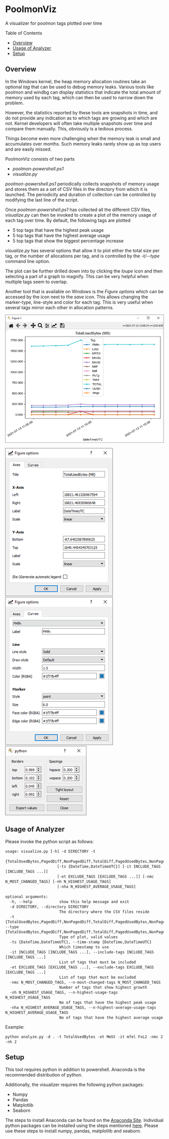 # PoolmonViz
A visualizer for poolmon tags plotted over time

Table of Contents
- [Overview](#overview)
- [Usage of Analyzer](#usage-of-analyzer)
- [Setup](#setup)

## Overview
In the Windows kernel, the heap memory allocation routines take an optional *tag* that can be used to debug memory leaks. Various tools like poolmon and windbg can display statistics that indicate the total amount of memory used by each tag, which can then be used to narrow down the problem.

However, the statistics reported by these tools are snapshots in time, and do not provide any indication as to which tags are growing and which are not. Kernel developers will often take multiple snapshots over time and compare them manually. This, obviously is a tedious process.

Things become even more challenging when the memory leak is small and accumulates over months. Such memory leaks rarely show up as top users and are easily missed.

PoolmonViz consists of two parts
* *poolmon-powershell.ps1*
* *visualize.py*

*poolmon-powershell.ps1* periodically collects snapshots of memory usage and stores them as a set of CSV files in the directory from which it is launched. The periodicity and duration of collection can be controlled by modifying the last line of the script.

Once *poolmon-powershell.ps1* has collected all the different CSV files, *visualize.py* can then be invoked to create a plot of the memory usage of each tag over time. By default, the following tags are plotted
* 5 top tags that have the highest peak usage
* 5 top tags that have the highest average usage
* 5 top tags that show the biggest percentage increase

*visualize.py* has several options that allow it to plot either the total size per tag, or the number of allocations per tag, and is controlled by the *-t/--type* command line option.

The plot can be further drilled down into by clicking the *loupe* icon and then selecting a part of a graph to magnify. This can be very helpful when multiple tags seem to overlap.

Another tool that is available on Windows is the *Figure options* which can be accessed by the icon next to the *save* icon. This allows changing the marker-type, line-style and color for each tag. This is very useful when several tags mirror each other in allocation patterns.

![Screenshot](images/Screenshot_1.PNG)

![Screenshot](images/figure-options-1.png) ![Screenshot](images/figure-options-2.png) ![Screenshot](images/layout.png)


## Usage of Analyzer
Please invoke the python script as follows:

```
usage: visualize.py [-h] -d DIRECTORY -t
                       {TotalUsedBytes,PagedDiff,NonPagedDiff,TotalDiff,PagedUsedBytes,NonPagedUsedBytes}
                       [-ts {DateTime,DateTimeUTC}] [-it INCLUDE_TAGS [INCLUDE_TAGS ...]]
                       [-et EXCLUDE_TAGS [EXCLUDE_TAGS ...]] [-nmc N_MOST_CHANGED_TAGS] [-nh N_HIGHEST_USAGE_TAGS]
                       [-nha N_HIGHEST_AVERAGE_USAGE_TAGS]

optional arguments:
  -h, --help            show this help message and exit
  -d DIRECTORY, --directory DIRECTORY
                        The directory where the CSV files reside
  -t {TotalUsedBytes,PagedDiff,NonPagedDiff,TotalDiff,PagedUsedBytes,NonPagedUsedBytes}, --type {TotalUsedBytes,PagedDiff,NonPagedDiff,TotalDiff,PagedUsedBytes,NonPagedUsedBytes}
                        Type of plot, valid values
  -ts {DateTime,DateTimeUTC}, --time-stamp {DateTime,DateTimeUTC}
                        Which timestamp to use
  -it INCLUDE_TAGS [INCLUDE_TAGS ...], --include-tags INCLUDE_TAGS [INCLUDE_TAGS ...]
                        List of tags that must be included
  -et EXCLUDE_TAGS [EXCLUDE_TAGS ...], --exclude-tags EXCLUDE_TAGS [EXCLUDE_TAGS ...]
                        List of tags that must be excluded
  -nmc N_MOST_CHANGED_TAGS, --n-most-changed-tags N_MOST_CHANGED_TAGS
                        Number of tags that show highest growth
  -nh N_HIGHEST_USAGE_TAGS, --n-highest-usage-tags N_HIGHEST_USAGE_TAGS
                        No of tags that have the highest peak usage
  -nha N_HIGHEST_AVERAGE_USAGE_TAGS, --n-highest-average-usage-tags N_HIGHEST_AVERAGE_USAGE_TAGS
                        No of tags that have the highest average usage
```

Example:
```
python analyze.py -d . -t TotalUsedBytes -et MmSt -it mfel FxL2 -nmc 2 -nh 2
```

## Setup

This tool requires python in addition to powershell. Anaconda is the recommended distribution of python.

Additionally, the visualizer requires the following python packages:
* Numpy
* Pandas
* Matplotlib
* Seaborn

The steps to install Anaconda can be found on the [Anaconda Site](https://docs.anaconda.com/anaconda/install/).
Individual python packages can be installed using the steps mentioned [here](https://docs.anaconda.com/anaconda/navigator/tutorials/pandas/). Please use these steps to install numpy, pandas, matplotlib and seaborn.
